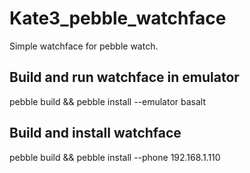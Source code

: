 # Kate3_pebble_watchface
Simple watchface for pebble watch.

## Build and run watchface in emulator
pebble build && pebble install --emulator basalt

## Build and install watchface
pebble build && pebble install --phone 192.168.1.110
